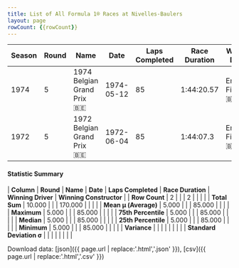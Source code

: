```yaml
---
title: List of All Formula 1® Races at Nivelles-Baulers
layout: page
rowCount: {{rowCount}}
---
```


| Season | Round | Name | Date | Laps Completed | Race Duration | Winning Driver | Winning Constructor |
|--|--|--|--|--|--|--|--|
| 1974 | 5 | 1974 Belgian Grand Prix 🇧🇪 | 1974-05-12 | 85 | 1:44:20.57 | Emerson Fittipaldi 🇧🇷 | McLaren 🇬🇧 |
| 1972 | 5 | 1972 Belgian Grand Prix 🇧🇪 | 1972-06-04 | 85 | 1:44:07.3 | Emerson Fittipaldi 🇧🇷 | Team Lotus 🇬🇧 |

#### Statistic Summary

| **Column** | **Round** | **Name** | **Date** | **Laps Completed** | **Race Duration** | **Winning Driver** | **Winning Constructor** |
| **Row Count** | 2 |  |  | 2 |  |  |  |
| **Total Sum** | 10.000 |  |  | 170.000 |  |  |  |
| **Mean μ (Average)** | 5.000 |  |  | 85.000 |  |  |  |
| **Maximum** | 5.000 |  |  | 85.000 |  |  |  |
| **75th Percentile** | 5.000 |  |  | 85.000 |  |  |  |
| **Median** | 5.000 |  |  | 85.000 |  |  |  |
| **25th Percentile** | 5.000 |  |  | 85.000 |  |  |  |
| **Minimum** | 5.000 |  |  | 85.000 |  |  |  |
| **Variance** |  |  |  |  |  |  |  |
| **Standard Deviation σ** |  |  |  |  |  |  |  |

Download data: [json]({{ page.url | replace:'.html','.json' }}), [csv]({{ page.url | replace:'.html','.csv' }})
